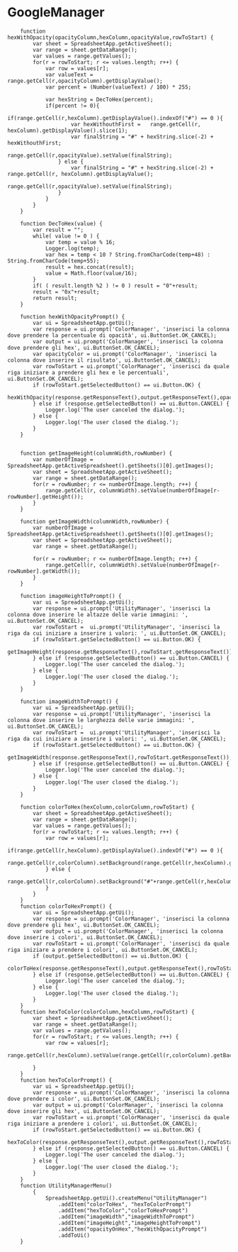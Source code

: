 # GoogleManager  
          
        function hexWithOpacity(opacityColumn,hexColumn,opacityValue,rowToStart) {
            var sheet = SpreadsheetApp.getActiveSheet();
            var range = sheet.getDataRange();
            var values = range.getValues();
            for(r = rowToStart; r <= values.length; r++) {
                var row = values[r];
                var valueText = range.getCell(r,opacityColumn).getDisplayValue();
                var percent = (Number(valueText) / 100) * 255;
                
                var hexString = DecToHex(percent);
                if(percent != 0){
                    if(range.getCell(r,hexColumn).getDisplayValue().indexOf("#") == 0 ){
                        var hexWithouthFirst =   range.getCell(r, hexColumn).getDisplayValue().slice(1);
                        var finalString = "#" + hexString.slice(-2) + hexWithouthFirst;
                        range.getCell(r,opacityValue).setValue(finalString);
                    } else {
                        var finalString = "#" + hexString.slice(-2) + range.getCell(r, hexColumn).getDisplayValue();
                        range.getCell(r,opacityValue).setValue(finalString);
                    }
                }
            }
        }
        
        function DecToHex(value) {
            var result = "";
            while( value != 0 ) {
                var temp = value % 16;
                Logger.log(temp);
                var hex = temp < 10 ? String.fromCharCode(temp+48) : String.fromCharCode(temp+55);
                result = hex.concat(result);
                value = Math.floor(value/16);
            }
            if( ( result.length %2 ) != 0 ) result = "0"+result;
            result = "0x"+result;
            return result;
        }
        
        function hexWithOpacityPrompt() {
            var ui = SpreadsheetApp.getUi();
            var response = ui.prompt('ColorManager', 'inserisci la colonna dove prendere la percentuale di opacità', ui.ButtonSet.OK_CANCEL);
            var output = ui.prompt('ColorManager', 'inserisci la colonna dove prendere gli hex', ui.ButtonSet.OK_CANCEL);
            var opacityColor = ui.prompt('ColorManager', 'inserisci la colonna dove inserire il risultato', ui.ButtonSet.OK_CANCEL);
            var rowToStart = ui.prompt('ColorManager', 'inserisci da quale riga iniziare a prendere gli hex e le percentuali', ui.ButtonSet.OK_CANCEL);
            if (rowToStart.getSelectedButton() == ui.Button.OK) {
                hexWithOpacity(response.getResponseText(),output.getResponseText(),opacityColor.getResponseText(),rowToStart.getResponseText());
            } else if (response.getSelectedButton() == ui.Button.CANCEL) {
                Logger.log('The user canceled the dialog.');
            } else {
                Logger.log('The user closed the dialog.');
            }
        }
        
        
        function getImageHeight(columnWidth,rowNumber) {
            var numberOfImage =  SpreadsheetApp.getActiveSpreadsheet().getSheets()[0].getImages();
            var sheet = SpreadsheetApp.getActiveSheet();
            var range = sheet.getDataRange();
            for(r = rowNumber; r <= numberOfImage.length; r++) {
                range.getCell(r, columnWidth).setValue(numberOfImage[r-rowNumber].getHeight());
            }
        }
        
        function getImageWidth(columnWidth,rowNumber) {
            var numberOfImage =  SpreadsheetApp.getActiveSpreadsheet().getSheets()[0].getImages();
            var sheet = SpreadsheetApp.getActiveSheet();
            var range = sheet.getDataRange();
            
            for(r = rowNumber; r <= numberOfImage.length; r++) {
                range.getCell(r, columnWidth).setValue(numberOfImage[r-rowNumber].getWidth());
            }
        }
        
        function imageHeightToPrompt() {
            var ui = SpreadsheetApp.getUi();
            var response = ui.prompt('UtilityManager', 'inserisci la colonna dove inserire le altazze delle varie immagini: ', ui.ButtonSet.OK_CANCEL);
            var rowToStart =  ui.prompt('UtilityManager', 'inserisci la riga da cui iniziare a inserire i valori: ', ui.ButtonSet.OK_CANCEL);
            if (rowToStart.getSelectedButton() == ui.Button.OK) {
                getImageHeight(response.getResponseText(),rowToStart.getResponseText());
            } else if (response.getSelectedButton() == ui.Button.CANCEL) {
                Logger.log('The user canceled the dialog.');
            } else {
                Logger.log('The user closed the dialog.');
            }
        }
        
        function imageWidthToPrompt() {
            var ui = SpreadsheetApp.getUi();
            var response = ui.prompt('UtilityManager', 'inserisci la colonna dove inserire le larghezza delle varie immagini: ', ui.ButtonSet.OK_CANCEL);
            var rowToStart =  ui.prompt('UtilityManager', 'inserisci la riga da cui iniziare a inserire i valori: ', ui.ButtonSet.OK_CANCEL);
            if (rowToStart.getSelectedButton() == ui.Button.OK) {
                getImageWidth(response.getResponseText(),rowToStart.getResponseText());
            } else if (response.getSelectedButton() == ui.Button.CANCEL) {
                Logger.log('The user canceled the dialog.');
            } else {
                Logger.log('The user closed the dialog.');
            }
        }
        
        function colorToHex(hexColumn,colorColumn,rowToStart) {
            var sheet = SpreadsheetApp.getActiveSheet();
            var range = sheet.getDataRange();
            var values = range.getValues();
            for(r = rowToStart; r <= values.length; r++) {
                var row = values[r];
                if(range.getCell(r,hexColumn).getDisplayValue().indexOf("#") == 0 ){
                    range.getCell(r,colorColumn).setBackground(range.getCell(r,hexColumn).getDisplayValue());
                } else {
                    range.getCell(r,colorColumn).setBackground("#"+range.getCell(r,hexColumn).getDisplayValue());
                }
            }
        }
        function colorToHexPrompt() {
            var ui = SpreadsheetApp.getUi();
            var response = ui.prompt('ColorManager', 'inserisci la colonna dove prendere gli hex', ui.ButtonSet.OK_CANCEL);
            var output = ui.prompt('ColorManager', 'inserisci la colonna dove inserire i colori', ui.ButtonSet.OK_CANCEL);
            var rowToStart = ui.prompt('ColorManager', 'inserisci da quale riga iniziare a prendere i colori', ui.ButtonSet.OK_CANCEL);
            if (output.getSelectedButton() == ui.Button.OK) {
                colorToHex(response.getResponseText(),output.getResponseText(),rowToStart.getResponseText());
            } else if (response.getSelectedButton() == ui.Button.CANCEL) {
                Logger.log('The user canceled the dialog.');
            } else {
                Logger.log('The user closed the dialog.');
            }
        }
        function hexToColor(colorColumn,hexColumn,rowToStart) {
            var sheet = SpreadsheetApp.getActiveSheet();
            var range = sheet.getDataRange();
            var values = range.getValues();
            for(r = rowToStart; r <= values.length; r++) {
                var row = values[r];
                range.getCell(r,hexColumn).setValue(range.getCell(r,colorColumn).getBackground());
                
            }
        }
        function hexToColorPrompt() {
            var ui = SpreadsheetApp.getUi();
            var response = ui.prompt('ColorManager', 'inserisci la colonna dove prendere i color', ui.ButtonSet.OK_CANCEL);
            var output = ui.prompt('ColorManager', 'inserisci la colonna dove inserire gli hex', ui.ButtonSet.OK_CANCEL);
            var rowToStart = ui.prompt('ColorManager', 'inserisci da quale riga iniziare a prendere i colori', ui.ButtonSet.OK_CANCEL);
            if (rowToStart.getSelectedButton() == ui.Button.OK) {
                hexToColor(response.getResponseText(),output.getResponseText(),rowToStart.getResponseText());
            } else if (response.getSelectedButton() == ui.Button.CANCEL) {
                Logger.log('The user canceled the dialog.');
            } else {
                Logger.log('The user closed the dialog.');
            }
        }
        function UtilityManagerMenu()
            {
                SpreadsheetApp.getUi().createMenu("UtilityManager")
                    .addItem("colorToHex", "hexToColorPrompt")
                    .addItem("hexToColor","colorToHexPrompt")
                    .addItem("imageWidth","imageWidthToPrompt")
                    .addItem("imageHeight","imageHeightToPrompt")
                    .addItem("opacityOnHex","hexWithOpacityPrompt")
                    .addToUi()
        }
        


